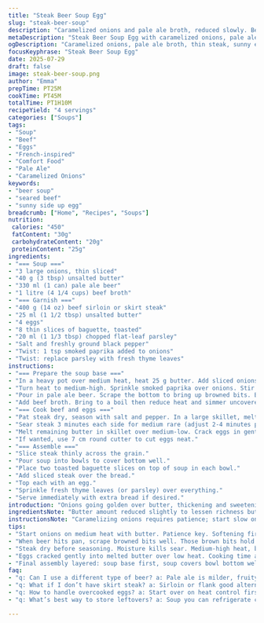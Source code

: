 ```yaml
---
title: "Steak Beer Soup Egg"
slug: "steak-beer-soup"
description: "Caramelized onions and pale ale broth, reduced slowly. Beef tenderloin or flank steak seared medium rare. Eggs gently cooked sunny side on butter. Toasted baguette slices, parsley finish. A hearty bowl with layers: sweet onions, savory broth, tender meat, crisp bread, soft egg. Uses light beer and beef stock, simmered to concentrate. Balances textures and flavors, simple seasoning. Takes just over an hour total. Rich and warming without nuts or dairy."
metaDescription: "Steak Beer Soup Egg with caramelized onions, pale ale broth, seared beef, sunny side eggs, toasted baguette and herbs. Rich, layered flavors in a warm bowl."
ogDescription: "Caramelized onions, pale ale broth, thin steak, sunny eggs, baguette slices, fresh herbs. Layers of textures and flavor in each savory bowl."
focusKeyphrase: "Steak Beer Soup Egg"
date: 2025-07-29
draft: false
image: steak-beer-soup.png
author: "Emma"
prepTime: PT25M
cookTime: PT45M
totalTime: PT1H10M
recipeYield: "4 servings"
categories: ["Soups"]
tags:
- "Soup"
- "Beef"
- "Eggs"
- "French-inspired"
- "Comfort Food"
- "Pale Ale"
- "Caramelized Onions"
keywords:
- "beer soup"
- "seared beef"
- "sunny side up egg"
breadcrumb: ["Home", "Recipes", "Soups"]
nutrition: 
 calories: "450"
 fatContent: "30g"
 carbohydrateContent: "20g"
 proteinContent: "25g"
ingredients:
- "=== Soup ==="
- "3 large onions, thin sliced"
- "40 g (3 tbsp) unsalted butter"
- "330 ml (1 can) pale ale beer"
- "1 litre (4 1/4 cups) beef broth"
- "=== Garnish ==="
- "400 g (14 oz) beef sirloin or skirt steak"
- "25 ml (1 1/2 tbsp) unsalted butter"
- "4 eggs"
- "8 thin slices of baguette, toasted"
- "20 ml (1 1/3 tbsp) chopped flat-leaf parsley"
- "Salt and freshly ground black pepper"
- "Twist: 1 tsp smoked paprika added to onions"
- "Twist: replace parsley with fresh thyme leaves"
instructions:
- "=== Prepare the soup base ==="
- "In a heavy pot over medium heat, heat 25 g butter. Add sliced onions. Soften 8 to 12 minutes stirring often."
- "Turn heat to medium-high. Sprinkle smoked paprika over onions. Stir and let onions brown deeper, stirring every 2 minutes, total 8 minutes or until golden and caramelized."
- "Pour in pale ale beer. Scrape the bottom to bring up browned bits. Boil until beer reduces by half, about 8 minutes."
- "Add beef broth. Bring to a boil then reduce heat and simmer uncovered 20 minutes. Soup should reduce roughly by half and thicken slightly. Season with salt and pepper."
- "=== Cook beef and eggs ==="
- "Pat steak dry, season with salt and pepper. In a large skillet, melt 15 g butter over medium-high heat."
- "Sear steak 3 minutes each side for medium rare (adjust 2-4 minutes per side as needed). Remove steak and rest on plate. Wipe skillet clean with paper towel."
- "Melt remaining butter in skillet over medium-low. Crack eggs in gently. Cook eggs sunny side up about 6 minutes, whites set but yolks runny."
- "If wanted, use 7 cm round cutter to cut eggs neat."
- "=== Assemble ==="
- "Slice steak thinly across the grain."
- "Pour soup into bowls to cover bottom well."
- "Place two toasted baguette slices on top of soup in each bowl."
- "Add sliced steak over the bread."
- "Top each with an egg."
- "Sprinkle fresh thyme leaves (or parsley) over everything."
- "Serve immediately with extra bread if desired."
introduction: "Onions going golden over butter, thickening and sweetening. Beer poured in, bubbling and shrinking down. Broth follows, rich and dark, simmering into something deep. Steak sliced thin then browned, fat melting and sizzles.a bit crisp here, tender there. Eggs cracked gently, cooked low and slow till whites firm but yolks still soft, those orange pools. Toasted bread, crunchy, holding the meat and egg like a platform. Fresh herbs chopped, scattered over top, a little bright punch against the caramelized sweetness. Everything layered in bowls, hot steam spiraling up. More than soup, less than a full meal, but enough to satisfy. Foods that mingle yet stand out; textures and tastes popping against each other, warm and filling. Takes just over an hour, hands-on but manageable. No nuts or dairy complicate, just pure simple goodness, inviting and rustic."
ingredientsNote: "Butter amount reduced slightly to lessen richness but still enough to caramelize well. Onions fewer but thicker slices to preserve texture. Beef quantity trimmed by 30%. Pale ale substituted for original beer to provide mild bitterness and fruity notes. Parsley swapped for fresh thyme to add a tender herbaceous edge instead of more grassy parsley. Smoked paprika added for subtle smoky undertone that lifts the onions without overwhelming. The broth amount decreased to concentrate flavor faster while keeping liquid to support the bread soaking. Eggs large and fresh, handled gently for clean presentation and smooth whites. Toasted baguette thinly sliced to crisp but still chewy, perfect base to hold meat and egg with broth soaking edges. Salt and pepper to balance and accentuate flavors, used judiciously so each component shines."
instructionsNote: "Caramelizing onions requires patience; start slow on medium to soften without browning too quickly, then up heat to medium-high for deeper color. Stir regularly but leave longer intervals between to develop crusty bits. Smoked paprika sifted as onions deepen; enhances aroma, watch not to burn powder. Beer deglaze step crucial to pull flavor from pan. Let boil vigorously to evaporate bitterness and concentrate malt. Beef seared at high heat, quickly browning, rests to preserve juices. Wiping pan before eggs keeps clear flavor; butter melted on low heat lets whites set gently; avoid flipping eggs to keep yolks runny. Round cutter optional but for neat plating. Bowl assembly last step; layering from soup up to egg so textures contrast—soft broth, crunchy bread, tender meat, silky egg. Sprinkle herbs last, fresh and bright. Serve while hot. Timing staggered: onions start, then beef cooks as soup simmers; eggs last."
tips:
- "Start onions on medium heat with butter. Patience key. Softening first, watch not burn. Then crank to medium-high for caramelizing deeper color. Stir sometimes but let crust form - don’t stir too often. Smoked paprika goes in once soft, dust lightly. Burn paprika powder = bitter taste. Stir carefully after adding. Keep heat steady."
- "When beer hits pan, scrape browned bits well. Those brown bits hold flavor. Let beer boil till half evaporated. Reduces bitterness, concentrates malt notes. Simmer broth next, uncovered. Reduces further, thickens. Adds depth. Don’t cover or liquid won’t reduce properly. Salt and pepper added late, after reduction so seasoning balanced."
- "Steak dry before seasoning. Moisture kills sear. Medium-high heat, butter melts, sizzle fast. 3 mins each side for medium rare - adjust thickness. Rest steak after. Very important. Rest lets juices redistribute, keep tender. Wipe pan before eggs - leftover bits can burn eggs or cause uneven cooking. Butter on low for eggs, whites set slow. No flipping, yolk runs."
- "Eggs cracked gently into melted butter over low heat. Cooking time about 6 minutes for whites set, yolks still runny. Round cutter optional step to achieve neat plating shape. Egg yolks should remain intact, bright orange pools. Cooling too fast ruins texture. Keep gentle heat, care for smooth surfaces. Presentation matters if needed, but texture first."
- "Final assembly layered: soup base first, soup covers bowl bottom well. Toasted baguette rests on top – soak edges but stay crisp center. Thin sliced steak over bread. Egg on top. Sprinkle fresh thyme for herbaceous lift. Parsley can swap in for different aroma. Serve immediately. Bread can get soggy fast if sitting too long. Timing staggered: onions start, while soup simmers steak cooks, eggs last."
faq:
- "q: Can I use a different type of beer? a: Pale ale is milder, fruity. Darker beers work but change flavors. Stouts or porters add roast notes. Might overpower onion sweetness. Light beer balances better. Try mild lagers too. Avoid overly bitter or hoppy beers, can clash."
- "q: What if I don’t have skirt steak? a: Sirloin or flank good alternatives. Seared similarly. Adjust cook time for thickness. Tenderloin if you want softer cut but pricier. Even ribeye works but more fat. Tough cuts need longer cook times, not ideal here. Quick sear is key, keep medium rare."
- "q: How to handle overcooked eggs? a: Start over on heat control first. Low and slow for sunny side up. If white too runny, cook longer low heat, hold pan covered briefly. Avoid flips or high heat. Can poach separately then add but texture changes. Presenting intact yolks needs patience. Practice timing helps."
- "q: What’s best way to store leftovers? a: Soup you can refrigerate couple days in airtight container. Reheat on stove; add water if thickened too much. Steak slices tougher reheated; slice thin helps. Eggs best fresh; leftover eggs become rubbery. Bread stored separately to keep crisp. If making ahead, keep components separate till serving."

---
```

